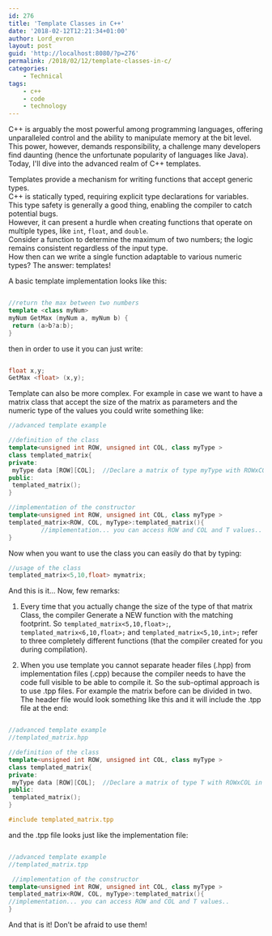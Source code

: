```yaml
---
id: 276
title: 'Template Classes in C++'
date: '2018-02-12T12:21:34+01:00'
author: Lord_evron
layout: post
guid: 'http://localhost:8080/?p=276'
permalink: /2018/02/12/template-classes-in-c/
categories:
    - Technical
tags:
    - c++
    - code
    - technology
---
```


C++ is arguably the most powerful among programming languages, offering unparalleled control and the ability to manipulate memory at the bit level.  
This power, however, demands responsibility, a challenge many developers find daunting (hence the unfortunate popularity of languages like Java). 
Today, I'll dive into the advanced realm of C++ templates.

Templates provide a mechanism for writing functions that accept generic types.  
C++ is statically typed, requiring explicit type declarations for variables. 
This type safety is generally a good thing, enabling the compiler to catch potential bugs.  
However, it can present a hurdle when creating functions that operate on multiple types, like `int`, `float`, and `double`.  
Consider a function to determine the maximum of two numbers; the logic remains consistent regardless of the input type.  
How then can we write a single function adaptable to various numeric types?  The answer: templates!

A basic template implementation looks like this:

```c++

//return the max between two numbers
template <class myNum>
myNum GetMax (myNum a, myNum b) {
 return (a>b?a:b);
}

```

then in order to use it you can just write:

```c++

float x,y;
GetMax <float> (x,y);

```

Template can also be more complex. For example in case we want to have a matrix class that accept the size of the matrix as parameters and the numeric type of the values you could write something like:


```c++
//advanced template example

//definition of the class
template<unsigned int ROW, unsigned int COL, class myType >
class templated_matrix{
private:
 myType data [ROW][COL];  //Declare a matrix of type myType with ROWxCOL in size
public:
 templated_matrix();
}

//implementation of the constructor
template<unsigned int ROW, unsigned int COL, class myType > 
templated_matrix<ROW, COL, myType>:templated_matrix(){
         //implementation... you can access ROW and COL and T values.. 
}

```

Now when you want to use the class you can easily do that by typing:

```c++
//usage of the class
templated_matrix<5,10,float> mymatrix;
```

And this is it... Now, few remarks:

1. Every time that you actually change the size of the type of that matrix Class, the compiler Generate a NEW function with the matching footprint. 
So `templated_matrix<5,10,float>;`, `templated_matrix<6,10,float>;` and `templated_matrix<5,10,int>;` refer to three completely different functions (that the compiler created for you during compilation).

2. When you use template you cannot separate header files (.hpp) from implementation files (.cpp) because the compiler needs to have the code full visible to be able to compile it. So the sub-optimal approach is to use .tpp files. For example the matrix before can be divided in two. The header file would look something like this and it will include the .tpp file at the end:

```c++

//advanced template example
//templated_matrix.hpp

//definition of the class
template<unsigned int ROW, unsigned int COL, class myType >
class templated_matrix{
private:
 myType data [ROW][COL];  //Declare a matrix of type T with ROWxCOL in size
public:
 templated_matrix();
}

#include templated_matrix.tpp
```

and the .tpp file looks just like the implementation file:

```c++

//advanced template example
//templated_matrix.tpp 

 //implementation of the constructor 
template<unsigned int ROW, unsigned int COL, class myType > 
templated_matrix<ROW, COL, myType>:templated_matrix(){ 
//implementation... you can access ROW and COL and T values.. 
}

```

And that is it! Don’t be afraid to use them!

